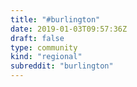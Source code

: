 ```yaml
---
title: "#burlington"
date: 2019-01-03T09:57:36Z
draft: false
type: community
kind: "regional"
subreddit: "burlington"
---
```

